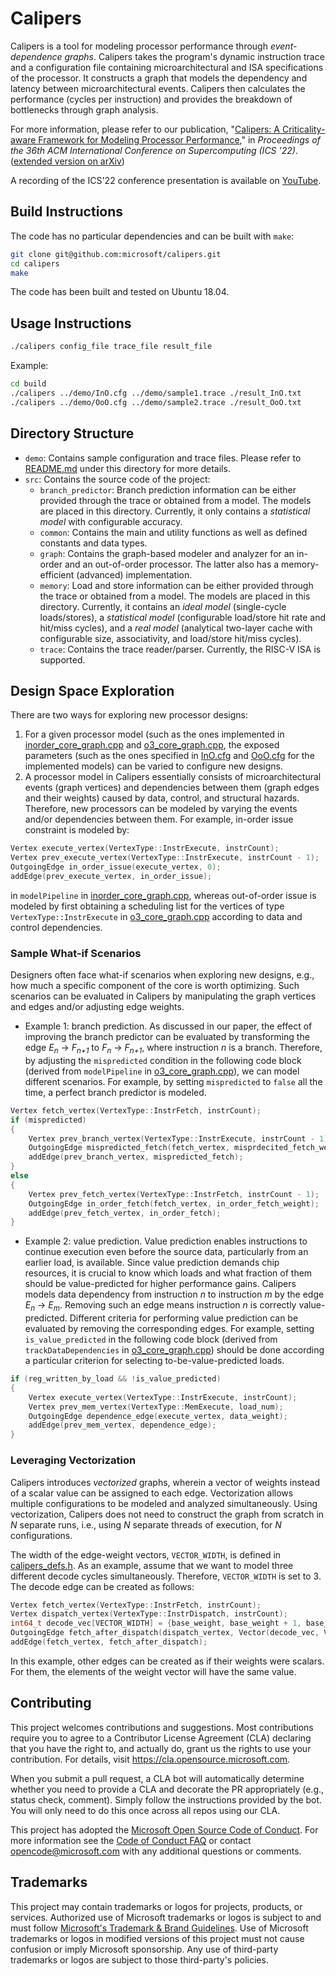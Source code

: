 # Calipers

Calipers is a tool for modeling processor performance through *event-dependence graphs*.
Calipers takes the program's dynamic instruction trace and a configuration file containing
microarchitectural and ISA specifications of the processor. It constructs a graph that models
the dependency and latency between microarchitectural events. Calipers then calculates the
performance (cycles per instruction) and provides the breakdown of bottlenecks through graph
analysis.

For more information, please refer to our publication,
"[Calipers: A Criticality-aware Framework for Modeling Processor Performance](https://dl.acm.org/doi/abs/10.1145/3524059.3532390)," in
*Proceedings of the 36th ACM International Conference on Supercomputing (ICS '22)*.
([extended version on arXiv](https://arxiv.org/abs/2201.05884))

A recording of the ICS'22 conference presentation is available on [YouTube](https://www.youtube.com/watch?v=harZF06MsKk).

## Build Instructions

The code has no particular dependencies and can be built with `make`:

```sh
git clone git@github.com:microsoft/calipers.git
cd calipers
make
```

The code has been built and tested on Ubuntu 18.04.

## Usage Instructions

```sh
./calipers config_file trace_file result_file
```

Example:

```sh
cd build
./calipers ../demo/InO.cfg ../demo/sample1.trace ./result_InO.txt
./calipers ../demo/OoO.cfg ../demo/sample2.trace ./result_OoO.txt
```
## Directory Structure

- `demo`: Contains sample configuration and trace files.
Please refer to [README.md](demo/README.md) under this directory for more details.
- `src`: Contains the source code of the project:
	- `branch_predictor`: Branch prediction information can be either provided through the trace
	or obtained from a model. The models are placed in this directory. Currently, it only
	contains a *statistical model* with configurable accuracy.
	- `common`: Contains the main and utility functions as well as defined constants and
	data types.
	- `graph`: Contains the graph-based modeler and analyzer for an in-order and an out-of-order
	processor. The latter also has a memory-efficient (advanced) implementation.
	- `memory`: Load and store information can be either provided through the trace
	or obtained from a model. The models are placed in this directory. Currently, it contains
	an *ideal model* (single-cycle loads/stores), a *statistical model* (configurable load/store
	hit rate and hit/miss cycles), and a *real model* (analytical two-layer cache with
	configurable size, associativity, and load/store hit/miss cycles).
	- `trace`: Contains the trace reader/parser. Currently, the RISC-V ISA is supported.

## Design Space Exploration

There are two ways for exploring new processor designs:
1. For a given processor model (such as the ones implemented in
[inorder_core_graph.cpp](src/graph/inorder_core_graph.cpp) and
[o3_core_graph.cpp](src/graph/o3_core_graph.cpp), the exposed parameters (such as the ones
specified in [InO.cfg](demo/InO.cfg) and [OoO.cfg](demo/OoO.cfg) for the implemented models)
can be varied to configure new designs.
2. A processor model in Calipers essentially consists of microarchitectural events (graph
vertices) and dependencies between them (graph edges and their weights) caused by data,
control, and structural hazards. Therefore, new processors can be modeled by varying the
events and/or dependencies between them. For example, in-order issue constraint is modeled
by:
```cpp
Vertex execute_vertex(VertexType::InstrExecute, instrCount);
Vertex prev_execute_vertex(VertexType::InstrExecute, instrCount - 1);
OutgoingEdge in_order_issue(execute_vertex, 0);
addEdge(prev_execute_vertex, in_order_issue);
```
in `modelPipeline` in [inorder_core_graph.cpp](src/graph/inorder_core_graph.cpp), whereas
out-of-order issue is modeled by first obtaining a scheduling list for the vertices of type
`VertexType::InstrExecute` in [o3_core_graph.cpp](src/graph/o3_core_graph.cpp) according to
data and control dependencies.

### Sample What-if Scenarios

Designers often face what-if scenarios when exploring new designs, e.g., how much a specific
component of the core is worth optimizing. Such scenarios can be evaluated in Calipers by
manipulating the graph vertices and edges and/or adjusting edge weights.

- Example 1: branch prediction.
As discussed in our paper, the effect of improving the branch predictor can be evaluated by
transforming the edge *E*<sub>*n*</sub> → *F*<sub>*n+1*</sub> to *F*<sub>*n*</sub> → *F*<sub>*n+1*</sub>,
where instruction *n* is a branch. Therefore, by
adjusting the `mispredicted` condition in the following code block (derived from `modelPipeline`
in [o3_core_graph.cpp](src/graph/o3_core_graph.cpp)), we can  model different scenarios.
For example, by setting `mispredicted` to `false` all the time, a perfect branch predictor is modeled.
```cpp
Vertex fetch_vertex(VertexType::InstrFetch, instrCount);
if (mispredicted)
{
    Vertex prev_branch_vertex(VertexType::InstrExecute, instrCount - 1);
    OutgoingEdge mispredicted_fetch(fetch_vertex, misprdecited_fetch_weight);
    addEdge(prev_branch_vertex, mispredicted_fetch);
}
else
{
    Vertex prev_fetch_vertex(VertexType::InstrFetch, instrCount - 1);
    OutgoingEdge in_order_fetch(fetch_vertex, in_order_fetch_weight);
    addEdge(prev_fetch_vertex, in_order_fetch);
}
```

- Example 2: value prediction.
Value prediction enables instructions to continue execution even before the source data,
particularly from an earlier load, is available. Since value prediction demands chip resources,
it is crucial to know which loads and what fraction of them should be value-predicted for higher
performance gains. Calipers models data dependency from instruction *n* to instruction *m* by the
edge *E*<sub>*n*</sub> → *E*<sub>*m*</sub>. Removing such an edge means instruction *n* is
correctly value-predicted. Different criteria for performing value prediction can be evaluated
by removing the corresponding edges. For example, setting `is_value_predicted` in the following
code block (derived from `trackDataDependencies` in
[o3_core_graph.cpp](src/graph/o3_core_graph.cpp)) should be done according a particular criterion
for selecting to-be-value-predicted loads.
```cpp
if (reg_written_by_load && !is_value_predicted)
{
    Vertex execute_vertex(VertexType::InstrExecute, instrCount);
    Vertex prev_mem_vertex(VertexType::MemExecute, load_num);
    OutgoingEdge dependence_edge(execute_vertex, data_weight);
    addEdge(prev_mem_vertex, dependence_edge);
}
```

### Leveraging Vectorization

Calipers introduces *vectorized* graphs, wherein a vector of weights instead of a scalar value
can be assigned to each edge. Vectorization allows multiple configurations to be modeled
and analyzed simultaneously. Using vectorization, Calipers does not need to construct the graph
from scratch in *N* separate runs, i.e., using *N* separate threads of execution, for *N*
configurations.

The width of the edge-weight vectors, `VECTOR_WIDTH`, is defined in
[calipers_defs.h](src/common/calipers_defs.h). As an example, assume that we want to model three
different decode cycles simultaneously. Therefore, `VECTOR_WIDTH` is set to 3. The decode edge
can be created as follows:
```cpp
Vertex fetch_vertex(VertexType::InstrFetch, instrCount);
Vertex dispatch_vertex(VertexType::InstrDispatch, instrCount);
int64_t decode_vec[VECTOR_WIDTH] = {base_weight, base_weight + 1, base_weight + 2};
OutgoingEdge fetch_after_dispatch(dispatch_vertex, Vector(decode_vec, VECTOR_WIDTH));
addEdge(fetch_vertex, fetch_after_dispatch);
```
In this example, other edges can be created as if their weights were scalars. For them, the
elements of the weight vector will have the same value.

## Contributing

This project welcomes contributions and suggestions.  Most contributions require you to agree to a
Contributor License Agreement (CLA) declaring that you have the right to, and actually do, grant us
the rights to use your contribution. For details, visit https://cla.opensource.microsoft.com.

When you submit a pull request, a CLA bot will automatically determine whether you need to provide
a CLA and decorate the PR appropriately (e.g., status check, comment). Simply follow the instructions
provided by the bot. You will only need to do this once across all repos using our CLA.

This project has adopted the [Microsoft Open Source Code of Conduct](https://opensource.microsoft.com/codeofconduct/).
For more information see the [Code of Conduct FAQ](https://opensource.microsoft.com/codeofconduct/faq/) or
contact [opencode@microsoft.com](mailto:opencode@microsoft.com) with any additional questions or comments.

## Trademarks

This project may contain trademarks or logos for projects, products, or services. Authorized use of Microsoft 
trademarks or logos is subject to and must follow 
[Microsoft's Trademark & Brand Guidelines](https://www.microsoft.com/en-us/legal/intellectualproperty/trademarks/usage/general).
Use of Microsoft trademarks or logos in modified versions of this project must not cause confusion or imply Microsoft sponsorship.
Any use of third-party trademarks or logos are subject to those third-party's policies.
